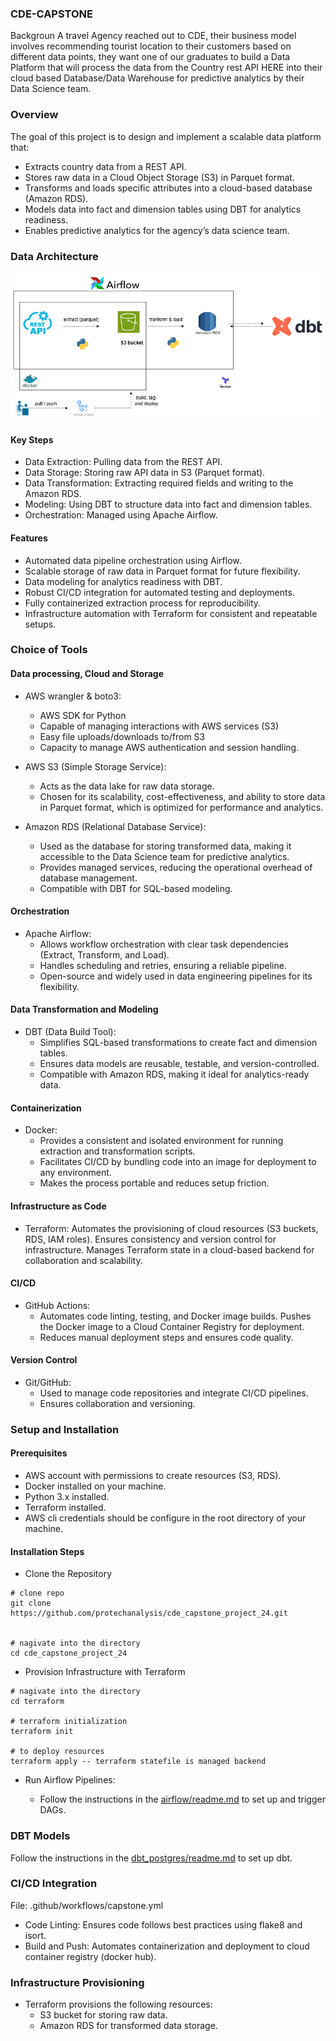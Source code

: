 ### CDE-CAPSTONE

Backgroun
A travel Agency reached out to CDE, their business model involves recommending tourist location to their customers based on different data points, they want one of our graduates to build a Data Platform that will process the data from the Country rest API HERE into their cloud based Database/Data Warehouse for predictive analytics by their Data Science team.


### Overview
The goal of this project is to design and implement a scalable data platform that:

-   Extracts country data from a REST API.
-   Stores raw data in a Cloud Object Storage (S3) in Parquet format.
-   Transforms and loads specific attributes into a cloud-based database (Amazon RDS).
-   Models data into fact and dimension tables using DBT for analytics readiness.
-   Enables predictive analytics for the agency’s data science team.

### Data Architecture
![data_work_flow](/images/capstone_data_architecture.png)

#### Key Steps
-   Data Extraction: Pulling data from the REST API.
-   Data Storage: Storing raw API data in S3 (Parquet format).
-   Data Transformation: Extracting required fields and writing to the Amazon RDS.
-   Modeling: Using DBT to structure data into fact and dimension tables.
-   Orchestration: Managed using Apache Airflow.

#### Features
-   Automated data pipeline orchestration using Airflow.
-   Scalable storage of raw data in Parquet format for future flexibility.
-   Data modeling for analytics readiness with DBT.
-   Robust CI/CD integration for automated testing and deployments.
-   Fully containerized extraction process for reproducibility.
-   Infrastructure automation with Terraform for consistent and repeatable setups.

### Choice of Tools
#### Data processing, Cloud and Storage
- AWS wrangler & boto3:
    - AWS SDK for Python
    - Capable of managing interactions with AWS services (S3)
    - Easy file uploads/downloads to/from S3
    - Capacity to manage AWS authentication and session handling.

- AWS S3 (Simple Storage Service):

    - Acts as the data lake for raw data storage.
    - Chosen for its scalability, cost-effectiveness, and ability to store data in Parquet format, which is optimized for performance and analytics.

- Amazon RDS (Relational Database Service):

    - Used as the database for storing transformed data, making it accessible to the Data Science team for predictive analytics.
    - Provides managed services, reducing the operational overhead of database management.
    - Compatible with DBT for SQL-based modeling.
#### Orchestration
- Apache Airflow:
    - Allows workflow orchestration with clear task dependencies (Extract, Transform, and Load).
    - Handles scheduling and retries, ensuring a reliable pipeline.
    - Open-source and widely used in data engineering pipelines for its flexibility.

#### Data Transformation and Modeling
- DBT (Data Build Tool):
    - Simplifies SQL-based transformations to create fact and dimension tables.
    - Ensures data models are reusable, testable, and version-controlled.
    - Compatible with Amazon RDS, making it ideal for analytics-ready data.

#### Containerization
- Docker:
    - Provides a consistent and isolated environment for running extraction and transformation scripts.
    - Facilitates CI/CD by bundling code into an image for deployment to any environment.
    - Makes the process portable and reduces setup friction.

#### Infrastructure as Code
- Terraform:
Automates the provisioning of cloud resources (S3 buckets, RDS, IAM roles).
Ensures consistency and version control for infrastructure.
Manages Terraform state in a cloud-based backend for collaboration and scalability.

#### CI/CD
- GitHub Actions:
    - Automates code linting, testing, and Docker image builds.
    Pushes the Docker image to a Cloud Container Registry for deployment.
    - Reduces manual deployment steps and ensures code quality.

#### Version Control
- Git/GitHub:
    - Used to manage code repositories and integrate CI/CD pipelines.
    - Ensures collaboration and versioning.


### Setup and Installation

#### Prerequisites
- AWS account with permissions to create resources (S3, RDS).
- Docker installed on your machine.
- Python 3.x installed.
- Terraform installed.
- AWS cli credentials should be configure in the root directory of your machine.

#### Installation Steps

- Clone the Repository
```
# clone repo
git clone https://github.com/protechanalysis/cde_capstone_project_24.git


# nagivate into the directory
cd cde_capstone_project_24
```

- Provision Infrastructure with Terraform
```
# nagivate into the directory
cd terraform

# terraform initialization
terraform init

# to deploy resources
terraform apply -- terraform statefile is managed backend

```

- Run Airflow Pipelines:

    -   Follow the instructions in the [airflow/readme.md](airflow/readme.md) to set up and trigger DAGs.

### DBT Models
Follow the instructions in the [dbt_postgres/readme.md](dbt_postgres/readme.md) to set up dbt.

### CI/CD Integration
File: .github/workflows/capstone.yml

- Code Linting: Ensures code follows best practices using flake8 and isort.
- Build and Push: Automates containerization and deployment to cloud container registry (docker hub).

### Infrastructure Provisioning
- Terraform provisions the following resources:
    - S3 bucket for storing raw data.
    - Amazon RDS for transformed data storage.

